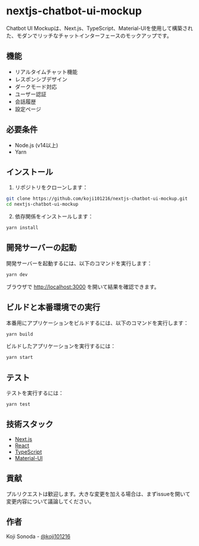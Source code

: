# nextjs-chatbot-ui-mockup


Chatbot UI Mockupは、Next.js、TypeScript、Material-UIを使用して構築された、モダンでリッチなチャットインターフェースのモックアップです。

## 機能

- リアルタイムチャット機能
- レスポンシブデザイン
- ダークモード対応
- ユーザー認証
- 会話履歴
- 設定ページ

## 必要条件

- Node.js (v14以上)
- Yarn

## インストール

1. リポジトリをクローンします：

```bash
git clone https://github.com/koji101216/nextjs-chatbot-ui-mockup.git
cd nextjs-chatbot-ui-mockup
```

2. 依存関係をインストールします：

```bash
yarn install
```

## 開発サーバーの起動

開発サーバーを起動するには、以下のコマンドを実行します：

```bash
yarn dev
```

ブラウザで [http://localhost:3000](http://localhost:3000) を開いて結果を確認できます。

## ビルドと本番環境での実行

本番用にアプリケーションをビルドするには、以下のコマンドを実行します：

```bash
yarn build
```

ビルドしたアプリケーションを実行するには：

```bash
yarn start
```

## テスト

テストを実行するには：

```bash
yarn test
```

## 技術スタック

- [Next.js](https://nextjs.org/)
- [React](https://reactjs.org/)
- [TypeScript](https://www.typescriptlang.org/)
- [Material-UI](https://mui.com/)

## 貢献

プルリクエストは歓迎します。大きな変更を加える場合は、まずissueを開いて変更内容について議論してください。

## 作者

Koji Sonoda - [@koji101216](https://github.com/koji101216)
